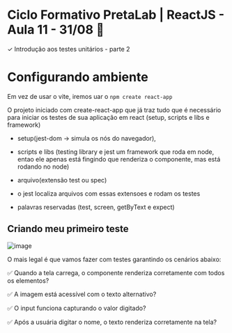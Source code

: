 # Ciclo Formativo PretaLab | ReactJS  - Aula 11 - 31/08 🚀 

✓ Introdução aos testes unitários - parte 2

# Configurando ambiente

Em vez de usar o vite, iremos uar o `npm create react-app`

O projeto iniciado com create-react-app que já traz tudo que é necessário para iniciar os testes de sua aplicação em react (setup, scripts e libs e framework)

- setup(jest-dom -> simula os nós do navegador), 

- scripts e libs (testing library e jest um framework que roda em node, entao ele apenas está fingindo que renderiza o componente, mas está rodando no node)

- arquivo(extensão test ou spec) 

- o jest localiza arquivos com essas extensoes e rodam os testes

- palavras reservadas (test, screen, getByText e expect)

## Criando meu primeiro teste

 ![image](https://media.giphy.com/media/KMyt74nbfFpnTEIgLU/giphy.gif)

O mais legal é que vamos fazer com testes garantindo os cenários abaixo:

✅ Quando a tela carrega, o componente renderiza corretamente com todos os elementos?

✅ A imagem está acessível com o texto alternativo?

✅ O input funciona capturando o valor digitado?

✅ Após a usuária digitar o nome, o texto renderiza corretamente na tela?


